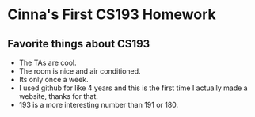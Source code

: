 # Cinna's First CS193 Homework 

## Favorite things about CS193

- The TAs are cool.
- The room is nice and air conditioned.
- Its only once a week.
- I used github for like 4 years and this is the first time I actually made a website, thanks for that. 
- 193 is a more interesting number than 191 or 180. 
